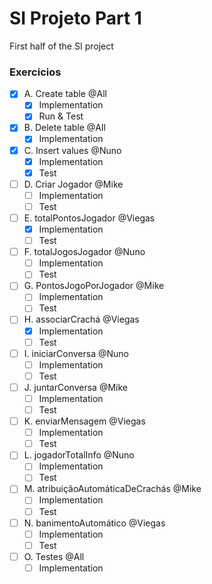 # SI Projeto Part 1
First half of the SI project

### Exercicios
- [X] A. Create table @All  
  - [X] Implementation
  - [X] Run & Test
- [X] B. Delete table @All  
  - [X] Implementation
- [X] C. Insert values @Nuno  
  - [X] Implementation
  - [X] Test
- [ ] D. Criar Jogador @Mike  
  - [ ] Implementation
  - [ ] Test
- [ ] E. totalPontosJogador @Viegas  
  - [X] Implementation
  - [ ] Test
- [ ] F. totalJogosJogador @Nuno  
  - [ ] Implementation
  - [ ] Test
- [ ] G. PontosJogoPorJogador @Mike  
  - [ ] Implementation
  - [ ] Test
- [ ] H. associarCrachá @Viegas  
  - [X] Implementation
  - [ ] Test
- [ ] I. iniciarConversa @Nuno  
  - [ ] Implementation
  - [ ] Test
- [ ] J. juntarConversa @Mike  
  - [ ] Implementation
  - [ ] Test
- [ ] K. enviarMensagem @Viegas  
  - [ ] Implementation
  - [ ] Test
- [ ] L. jogadorTotalInfo @Nuno  
  - [ ] Implementation
  - [ ] Test
- [ ] M. atribuiçãoAutomáticaDeCrachás @Mike  
  - [ ] Implementation
  - [ ] Test
- [ ] N. banimentoAutomático @Viegas  
  - [ ] Implementation
  - [ ] Test
- [ ] O. Testes @All
  - [ ] Implementation
